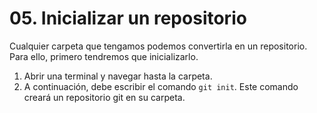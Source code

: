 # 05. Inicializar un repositorio

Cualquier carpeta que tengamos podemos convertirla en un repositorio. Para ello, primero tendremos que inicializarlo.

1. Abrir una terminal y navegar hasta la carpeta.
2. A continuación, debe escribir el comando ``git init``. Este comando creará un repositorio git en su carpeta.

